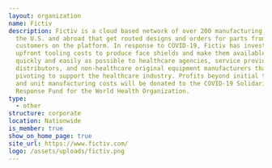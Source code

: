 ```yaml
---
layout: organization
name: Fictiv
description: Fictiv is a cloud based network of over 200 manufacturing plants in
  the U.S. and abroad that get routed designs and orders for parts from
  customers on the platform. In response to COVID-19, Fictiv has invested in the
  upfront tooling costs to produce face shields and make them available as
  quickly and easily as possible to healthcare agencies, service providers,
  distributors, and non-healthcare original equipment manufacturers that are
  pivoting to support the healthcare industry. Profits beyond initial tooling
  and unit manufacturing costs will be donated to the COVID-19 Solidarity
  Response Fund for the World Health Organization.
type:
  - other
structure: corporate
location: Nationwide
is_member: true
show_on_home_page: true
site_url: https://www.fictiv.com/
logo: /assets/uploads/fictiv.png
---
```

